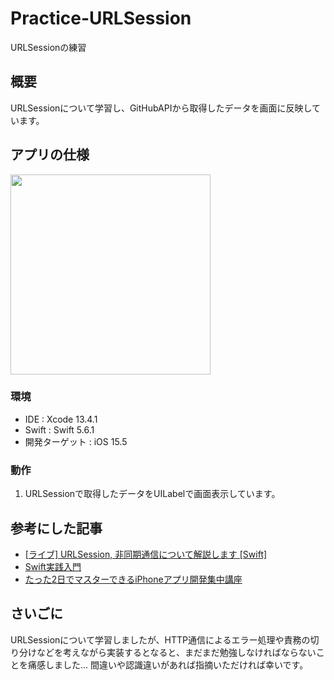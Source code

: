 # Practice-URLSession
URLSessionの練習

## 概要
URLSessionについて学習し、GitHubAPIから取得したデータを画面に反映しています。

## アプリの仕様
<img src="https://user-images.githubusercontent.com/83049586/172558726-13227af8-eb56-4bed-af53-e75a0a46680e.jpeg" width="320px">

### 環境
- IDE : Xcode 13.4.1
- Swift : Swift 5.6.1
- 開発ターゲット : iOS 15.5

### 動作
1. URLSessionで取得したデータをUILabelで画面表示しています。

## 参考にした記事
- [[ライブ] URLSession, 非同期通信について解説します [Swift]](https://www.youtube.com/watch?v=dNKu-TtWXew&t=2881s)
- [Swift実践入門](https://honto.jp/netstore/pd-book_30220833.html)
- [たった2日でマスターできるiPhoneアプリ開発集中講座](https://developer.apple.com/documentation/foundation/notificationcenter/1415360-addobserver)

## さいごに
URLSessionについて学習しましたが、HTTP通信によるエラー処理や責務の切り分けなどを考えながら実装するとなると、まだまだ勉強しなければならないことを痛感しました...
間違いや認識違いがあれば指摘いただければ幸いです。
